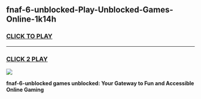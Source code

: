 
## fnaf-6-unblocked-Play-Unblocked-Games-Online-1k14h
<h3>
<a href="https://premium76.site?title=fnaf-6-unblocked&ref=25A">CLICK TO PLAY</a></h3>
<hr>

<h3>
<a href="https://premium76.site?title=fnaf-6-unblocked&ref=25A">CLICK 2 PLAY</a>
  
</h3>

<a href="https://premium76.site?title=fnaf-6-unblocked&ref=25A"><img src="https://clearcache.store/games.png"></a>


**fnaf-6-unblocked games unblocked: Your Gateway to Fun and Accessible Online Gaming**

